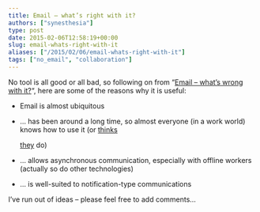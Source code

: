 ```yaml
---
title: Email – what’s right with it?
authors: ["synesthesia"]
type: post
date: 2015-02-06T12:58:19+00:00
slug: email-whats-right-with-it 
aliases: ["/2015/02/06/email-whats-right-with-it"]
tags: ["no_email", "collaboration"]
---
```

No tool is all good or all bad, so following on from &#8220;[Email – what&#8217;s wrong with it?][1]&#8220;, here are some of the reasons why it is useful: 

  * Email is almost ubiquitous 
  * … has been around a long time, so almost everyone (in a work world) knows how to use it (or [thinks][2]
			  
    [they][3] do) 
  * … allows asynchronous communication, especially with offline workers (actually so do other technologies) 
  * … is well-suited to notification-type communications 

I&#8217;ve run out of ideas – please feel free to add comments…

 [1]: https://www.synesthesia.co.uk/2015/02/06/email-whats-wrong-with-it/
 [2]: https://www.wsj.com/articles/SB105405850262272400
 [3]: https://www.shoosmiths.co.uk/client-resources/legal-updates/Going-viral-misuse-of-work-emails-4789.aspx
